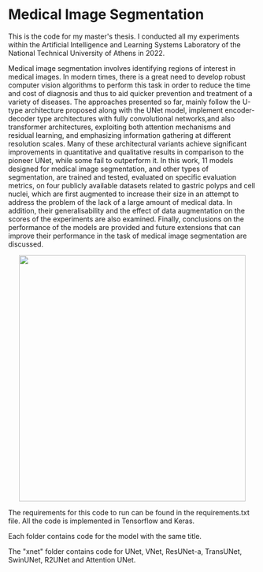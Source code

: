 # Medical Image Segmentation
This is the code for my master's thesis. I conducted all my experiments within the Artificial Intelligence and Learning Systems Laboratory of the National Technical University of Athens in 2022.


Medical image segmentation involves identifying regions of interest in medical images. In modern times, there is a great need to develop robust computer vision algorithms to perform this task in order to reduce the time and cost of diagnosis and thus to aid quicker prevention and treatment of a variety of diseases. The approaches presented so far, mainly follow the U-type architecture proposed along with the UNet model, implement encoder-decoder type architectures with fully convolutional networks,and also transformer architectures, exploiting both attention mechanisms and residual learning, and emphasizing information gathering at different resolution scales. Many of these architectural variants achieve significant improvements in quantitative and qualitative results in comparison to the pioneer UNet, while some fail to outperform it. In this work, 11 models designed for medical image segmentation, and other types of segmentation, are trained and tested, evaluated on specific evaluation metrics, on four publicly available datasets related to gastric polyps and cell nuclei, which are first augmented to increase their size in an attempt to address the problem of the lack of a large amount of medical data. In addition, their generalisability and the effect of data augmentation on the scores of the experiments are also examined. Finally, conclusions on the performance of the models are provided and future extensions that can improve their performance in the task of medical image segmentation are discussed.

<p align="center">
  <img width="460" height="500" src="https://user-images.githubusercontent.com/48295759/180458910-10913506-fb1f-48de-a319-af9ce12a28a0.png">
</p>


The requirements for this code to run can be found in the requirements.txt file. All the code is implemented in Tensorflow and Keras.

Each folder contains code for the model with the same title.

The "xnet" folder contains code for UNet, VNet, ResUNet-a, TransUNet, SwinUNet, R2UNet and Attention UNet.
